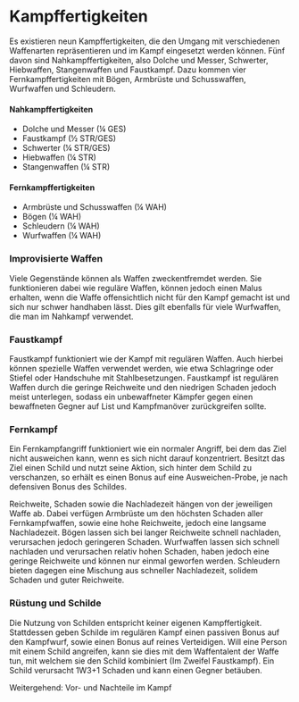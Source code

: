 # Kampffertigkeiten
Es existieren neun Kampffertigkeiten, die den Umgang mit verschiedenen Waffenarten repräsentieren und im Kampf eingesetzt werden können. Fünf davon sind Nahkampffertigkeiten, also Dolche und Messer, Schwerter, Hiebwaffen, Stangenwaffen und Faustkampf. Dazu kommen vier Fernkampffertigkeiten mit Bögen, Armbrüste und Schusswaffen, Wurfwaffen und Schleudern.

#### Nahkampffertigkeiten

- Dolche und Messer (¼ GES)
- Faustkampf (½ STR/GES)
- Schwerter (¼ STR/GES)
- Hiebwaffen (¼ STR)
- Stangenwaffen (¼ STR)

#### Fernkampffertigkeiten

- Armbrüste und Schusswaffen (¼ WAH)
- Bögen (¼ WAH)
- Schleudern (¼ WAH)
- Wurfwaffen (¼ WAH)

### Improvisierte Waffen

Viele Gegenstände können als Waffen zweckentfremdet werden. Sie funktionieren dabei wie reguläre Waffen, können jedoch einen Malus erhalten, wenn die Waffe offensichtlich nicht für den Kampf gemacht ist und sich nur schwer handhaben lässt. Dies gilt ebenfalls für viele Wurfwaffen, die man im Nahkampf verwendet.

### Faustkampf

Faustkampf funktioniert wie der Kampf mit regulären Waffen. Auch hierbei können spezielle Waffen verwendet werden, wie etwa Schlagringe oder Stiefel oder Handschuhe mit Stahlbesetzungen. Faustkampf ist regulären Waffen durch die geringe Reichweite und den niedrigen Schaden jedoch meist unterlegen, sodass ein unbewaffneter Kämpfer gegen einen bewaffneten Gegner auf List und Kampfmanöver zurückgreifen sollte.

### Fernkampf

Ein Fernkampfangriff funktioniert wie ein normaler Angriff, bei dem das Ziel nicht ausweichen kann, wenn es sich nicht darauf konzentriert. Besitzt das Ziel einen Schild und nutzt seine Aktion, sich hinter dem Schild zu verschanzen, so erhält es einen Bonus auf eine Ausweichen-Probe, je nach defensiven Bonus des Schildes.

Reichweite, Schaden sowie die Nachladezeit hängen von der jeweiligen Waffe ab. Dabei verfügen Armbrüste um den höchsten Schaden aller Fernkampfwaffen, sowie eine hohe Reichweite, jedoch eine langsame Nachladezeit. Bögen lassen sich bei langer Reichweite schnell nachladen, verursachen jedoch geringeren Schaden. Wurfwaffen lassen sich schnell nachladen und verursachen relativ hohen Schaden, haben jedoch eine geringe Reichweite und können nur einmal geworfen werden. Schleudern bieten dagegen eine Mischung aus schneller Nachladezeit, solidem Schaden und guter Reichweite.

### Rüstung und Schilde

Die Nutzung von Schilden entspricht keiner eigenen Kampffertigkeit. Stattdessen geben Schilde im regulären Kampf einen passiven Bonus auf den Kampfwurf, sowie einen Bonus auf reines Verteidigen. Will eine Person mit einem Schild angreifen, kann sie dies mit dem Waffentalent der Waffe tun, mit welchem sie den Schild kombiniert (Im Zweifel Faustkampf). Ein Schild verursacht 1W3+1 Schaden und kann einen Gegner betäuben.

Weitergehend: Vor- und Nachteile im Kampf
